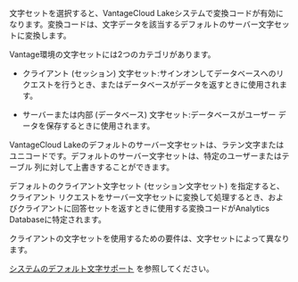 文字セットを選択すると、VantageCloud Lakeシステムで変換コードが有効になります。変換コードは、文字データを該当するデフォルトのサーバー文字セットに変換します。

Vantage環境の文字セットには2つのカテゴリがあります。

-   クライアント (セッション) 文字セット:サインオンしてデータベースへのリクエストを行うとき、またはデータベースがデータを返すときに使用されます。


-   サーバーまたは内部 (データベース) 文字セット:データベースがユーザー データを保存するときに使用されます。


VantageCloud Lakeのデフォルトのサーバー文字セットは、ラテン文字またはユニコードです。デフォルトのサーバー文字セットは、特定のユーザーまたはテーブル 列に対して上書きすることができます。

デフォルトのクライアント文字セット (セッション文字セット) を指定すると、クライアント リクエストをサーバー文字セットに変換して処理するとき、およびクライアントに回答セットを返すときに使用する変換コードがAnalytics Databaseに特定されます。

クライアントの文字セットを使用するための要件は、文字セットによって異なります。

[システムのデフォルト文字サポート](https://docs.teradata.com/access/sources/dita/topic?dita:topicPath=frb1707428826475.dita) を参照してください。

